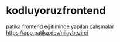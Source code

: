 # kodluyoruzfrontend 
patika frontend eğitiminde yapılan çalışmalar
https://app.patika.dev/nilaybezirci
